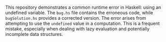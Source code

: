This repository demonstrates a common runtime error in Haskell: using an undefined variable. The `bug.hs` file contains the erroneous code, while `bugSolution.hs` provides a corrected version.  The error arises from attempting to use the `undefined` value in a computation. This is a frequent mistake, especially when dealing with lazy evaluation and potentially incomplete data structures.